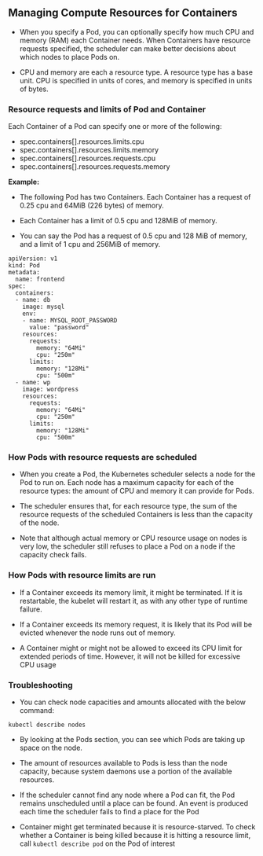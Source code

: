 ## Managing Compute Resources for Containers

- When you specify a Pod, you can optionally specify how much CPU and memory (RAM) each Container needs. When Containers have resource requests specified, the scheduler can make better decisions about which nodes to place Pods on.

- CPU and memory are each a resource type. A resource type has a base unit. CPU is specified in units of cores, and memory is specified in units of bytes.

### Resource requests and limits of Pod and Container

Each Container of a Pod can specify one or more of the following:

- spec.containers[].resources.limits.cpu
- spec.containers[].resources.limits.memory
- spec.containers[].resources.requests.cpu
- spec.containers[].resources.requests.memory

**Example:**

- The following Pod has two Containers. Each Container has a request of 0.25 cpu and 64MiB (226 bytes) of memory.

- Each Container has a limit of 0.5 cpu and 128MiB of memory.

- You can say the Pod has a request of 0.5 cpu and 128 MiB of memory, and a limit of 1 cpu and 256MiB of memory.

```
apiVersion: v1
kind: Pod
metadata:
  name: frontend
spec:
  containers:
  - name: db
    image: mysql
    env:
    - name: MYSQL_ROOT_PASSWORD
      value: "password"
    resources:
      requests:
        memory: "64Mi"
        cpu: "250m"
      limits:
        memory: "128Mi"
        cpu: "500m"
  - name: wp
    image: wordpress
    resources:
      requests:
        memory: "64Mi"
        cpu: "250m"
      limits:
        memory: "128Mi"
        cpu: "500m"
```

### How Pods with resource requests are scheduled

- When you create a Pod, the Kubernetes scheduler selects a node for the Pod to run on. Each node has a maximum capacity for each of the resource types: the amount of CPU and memory it can provide for Pods.

- The scheduler ensures that, for each resource type, the sum of the resource requests of the scheduled Containers is less than the capacity of the node.

- Note that although actual memory or CPU resource usage on nodes is very low, the scheduler still refuses to place a Pod on a node if the capacity check fails.

### How Pods with resource limits are run

- If a Container exceeds its memory limit, it might be terminated. If it is restartable, the kubelet will restart it, as with any other type of runtime failure.

- If a Container exceeds its memory request, it is likely that its Pod will be evicted whenever the node runs out of memory.

- A Container might or might not be allowed to exceed its CPU limit for extended periods of time. However, it will not be killed for excessive CPU usage

### Troubleshooting

- You can check node capacities and amounts allocated with the below command:

```
kubectl describe nodes
```

- By looking at the Pods section, you can see which Pods are taking up space on the node.

- The amount of resources available to Pods is less than the node capacity, because system daemons use a portion of the available resources.

- If the scheduler cannot find any node where a Pod can fit, the Pod remains unscheduled until a place can be found. An event is produced each time the scheduler fails to find a place for the Pod

- Container might get terminated because it is resource-starved. To check whether a Container is being killed because it is hitting a resource limit, call `kubectl describe pod` on the Pod of interest
